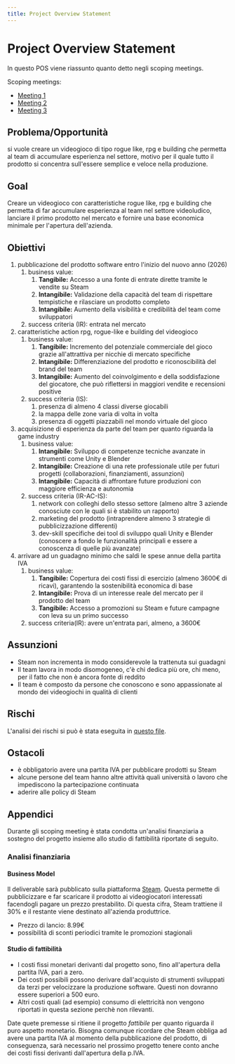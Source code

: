 ```yaml
---
title: Project Overview Statement
---
```


# Project Overview Statement

In questo POS viene riassunto quanto detto negli scoping meetings.

Scoping meetings:

- [Meeting 1](../Meetings/Meeting%201%20-%2026-06-25.md)
- [Meeting 2](../Meetings/Meeting%202%20-%2027-06-25.md)
- [Meeting 3](../Meetings/Meeting%203%20-%2003-07-25.md)

## Problema/Opportunità

si vuole creare un videogioco di tipo rogue like, rpg e building che permetta al team di accumulare esperienza nel settore, motivo per il quale tutto il prodotto si concentra sull'essere semplice e veloce nella produzione.

## Goal

Creare un videogioco con caratteristiche rogue like, rpg e building che permetta di far accumulare esperienza al team nel settore videoludico, lanciare il primo prodotto nel mercato e fornire una base economica minimale per l'apertura dell'azienda.

## Obiettivi

1. pubblicazione del prodotto software entro l'inizio del nuovo anno (2026)
   1. business value:
      1. **Tangibile:** Accesso a una fonte di entrate dirette tramite le vendite su Steam
      2. **Intangibile:** Validazione della capacità del team di rispettare tempistiche e rilasciare un prodotto completo
      3. **Intangibile:** Aumento della visibilità e credibilità del team come sviluppatori
   2. success criteria (IR): entrata nel mercato
2. caratteristiche action rpg, rogue-like e building del videogioco
   1. business value:
      1. **Tangibile:** Incremento del potenziale commerciale del gioco grazie all'attrattiva per nicchie di mercato specifiche
      2. **Intangibile:** Differenziazione del prodotto e riconoscibilità del brand del team
      3. **Intangibile:** Aumento del coinvolgimento e della soddisfazione del giocatore, che può riflettersi in maggiori vendite e recensioni positive
   2. success criteria (IS): 
      1. presenza di almeno 4 classi diverse giocabili
      2. la mappa delle zone varia di volta in volta
      3. presenza di oggetti piazzabili nel mondo virtuale del gioco
3. acquisizione di esperienza da parte del team per quanto riguarda la game industry
   1. business value:
      1. **Intangibile:** Sviluppo di competenze tecniche avanzate in strumenti come Unity e Blender
      2. **Intangibile:** Creazione di una rete professionale utile per futuri progetti (collaborazioni, finanziamenti, assunzioni)
      3. **Intangibile:** Capacità di affrontare future produzioni con maggiore efficienza e autonomia
   2. success criteria (IR-AC-IS):
      1. network con colleghi dello stesso settore (almeno altre 3 aziende conosciute con le quali si è stabilito un rapporto)
      2. marketing del prodotto (intraprendere almeno 3 strategie di pubblicizzazione differenti)
      3. dev-skill specifiche dei tool di sviluppo quali Unity e Blender (conoscere a fondo le funzionalità principali e essere a conoscenza di quelle più avanzate)
4. arrivare ad un guadagno minimo che saldi le spese annue della partita IVA
   1. business value:
      1. **Tangibile:** Copertura dei costi fissi di esercizio (almeno 3600€ di ricavi), garantendo la sostenibilità economica di base
      2. **Intangibile:** Prova di un interesse reale del mercato per il prodotto del team
      3. **Tangibile:** Accesso a promozioni su Steam e future campagne con leva su un primo successo
   2. success criteria(IR): avere un'entrata pari, almeno, a 3600€

## Assunzioni

- Steam non incrementa in modo considerevole la trattenuta sui guadagni
- Il team lavora in modo disomogeneo, c'è chi dedica più ore, chi meno, per il fatto che non è ancora fonte di reddito
- Il team è composto da persone che conoscono e sono appassionate al mondo dei videogiochi in qualità di clienti

## Rischi

L'analisi dei rischi si può è stata eseguita in [questo file](./Analisi%20dei%20rischi.md).

## Ostacoli

- è obbligatorio avere una partita IVA per pubblicare prodotti su Steam
- alcune persone del team hanno altre attività quali università o lavoro che impediscono la partecipazione continuata
- aderire alle policy di Steam

## Appendici

Durante gli scoping meeting è stata condotta un'analisi finanziaria a sostegno del progetto insieme allo studio di fattibilità riportate di seguito.

### Analisi finanziaria

#### Business Model

Il deliverable sarà pubblicato sulla piattaforma [Steam](https://store.steampowered.com/?l=italian). Questa permette di pubblicizzare e far scaricare il prodotto ai videogiocatori interessati facendogli pagare un prezzo prestabilito. Di questa cifra, Steam trattiene il 30% e il restante viene destinato all'azienda produttrice.

- Prezzo di lancio: 8.99€
- possibilità di sconti periodici tramite le promozioni stagionali

#### Studio di fattibilità

- I costi fissi monetari derivanti dal progetto sono, fino all'apertura della partita IVA, pari a zero.
- Dei costi possibili possono derivare dall'acquisto di strumenti sviluppati da terzi per velocizzare la produzione software. Questi non dovranno essere superiori a 500 euro.
- Altri costi quali (ad esempio) consumo di elettricità non vengono riportati in questa sezione perchè non rilevanti.

Date quete premesse si ritiene il progetto *fattibile* per quanto riguarda il puro aspetto monetario. Bisogna comunque ricordare che Steam obbliga ad avere una partita IVA al momento della pubblicazione del prodotto, di conseguenza, sarà necessario nel prossimo progetto tenere conto anche dei costi fissi derivanti dall'apertura della p.IVA.